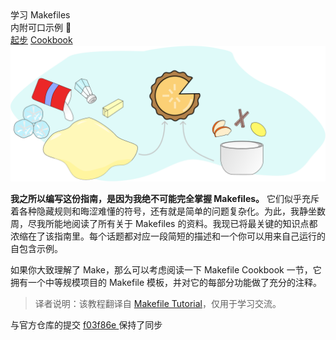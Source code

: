 <div class="home">
  <div class="title-wrapper">
    <div class="title">学习 Makefiles</div>
    <div class="subtitle">内附可口示例 🌰</div>
    <div class="actions">
      <a class="action-btn" href="/#/docs/getting-started">起步</a>
      <a class="action-btn" href="/#/docs/makefile-cookbook">Cookbook</a>
    </div>
  </div>
  <img src="/assets/images/pie_ingredients.png" alt="Pie Ingredients">
</div>

**我之所以编写这份指南，是因为我绝不可能完全掌握 Makefiles。** 它们似乎充斥着各种隐藏规则和晦涩难懂的符号，还有就是简单的问题复杂化。为此，我静坐数周，尽我所能地阅读了所有关于 Makefiles 的资料。我现已将最关键的知识点都浓缩在了该指南里。每个话题都对应一段简短的描述和一个你可以用来自己运行的自包含示例。

如果你大致理解了 Make，那么可以考虑阅读一下 Makefile Cookbook 一节，它拥有一个中等规模项目的 Makefile 模板，并对它的每部分功能做了充分的注释。

> 译者说明：该教程翻译自 [Makefile Tutorial](https://makefiletutorial.com/)，仅用于学习交流。

<Note type="tip">

与官方仓库的提交 [f03f86e
](https://github.com/theicfire/makefiletutorial/commit/f03f86e091b20425a24891381f1c905f7e445fb9) 保持了同步

</Note>
